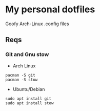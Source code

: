 # My personal dotfiles
Goofy Arch-Linux .config files

## Reqs

### Git and Gnu stow
- Arch Linux
```
pacman -S git 
pacman -S stow
```
- Ubuntu/Debian
```
sudo apt install git
sudo apt install stow
```
